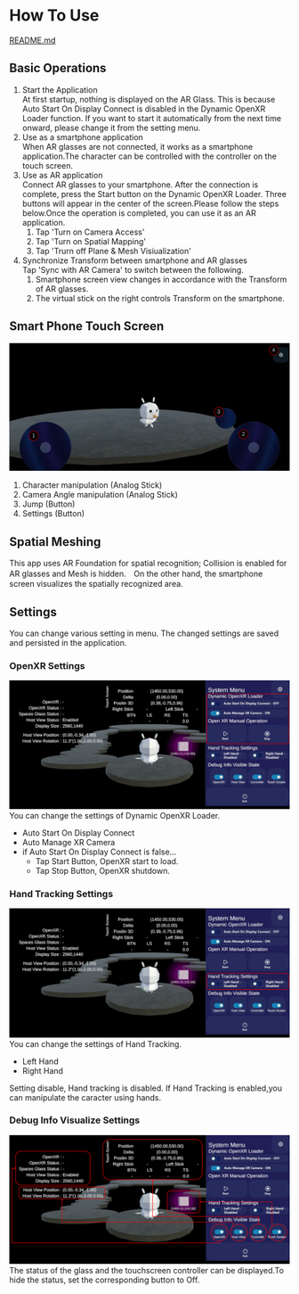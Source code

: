 # How To Use
[README.md](README.md)

## Basic Operations

1. Start the Application<BR>At first startup, nothing is displayed on the AR Glass. This is because Auto Start On Display Connect is disabled in the Dynamic OpenXR Loader function. If you want to start it automatically from the next time onward, please change it from the setting menu.
1. Use as a smartphone application<BR>When AR glasses are not connected, it works as a smartphone application.The character can be controlled with the controller on the touch screen.
1. Use as AR application<BR>Connect AR glasses to your smartphone. After the connection is complete, press the Start button on the Dynamic OpenXR Loader. Three buttons will appear in the center of the screen.Please follow the steps below.Once the operation is completed, you can use it as an AR application.
    1. Tap 'Turn on Camera Access'
    1. Tap 'Turn on Spatial Mapping'
    1. Tap 'Trurn off Plane & Mesh Visiualization'
1. Synchronize Transform between smartphone and AR glasses<BR>Tap 'Sync with AR Camera' to switch between the following.
    1. Smartphone screen view changes in accordance with the Transform of AR glasses.
    1. The virtual stick on the right controls Transform on the smartphone.

## Smart Phone Touch Screen

![](/images/TouchScreen.png)

1. Character manipulation (Analog Stick)
1. Camera Angle manipulation (Analog Stick)
1. Jump (Button)
1. Settings (Button)

## Spatial Meshing

This app uses AR Foundation for spatial recognition; Collision is enabled for AR glasses and Mesh is hidden.　On the other hand, the smartphone screen visualizes the spatially recognized area.

## Settings

You can change various setting in menu. The changed settings are saved and persisted in the application.

### OpenXR Settings

![](/images/Settings1.png)
You can change the settings of Dynamic OpenXR Loader.

- Auto Start On Display Connect
- Auto Manage XR Camera
- if Auto Start On Display Connect is false...
  - Tap Start Button, OpenXR start to load.
  - Tap Stop Button, OpenXR shutdown. 


### Hand Tracking Settings

![](/images/Settings2.png)
You can change the settings of Hand Tracking.
- Left Hand
- Right Hand

Setting disable, Hand tracking is disabled. If Hand Tracking is enabled,you can manipulate the caracter  using hands.


### Debug Info Visualize Settings

![](/images/Settings3.png)
The status of the glass and the touchscreen controller can be displayed.To hide the status, set the corresponding button to Off.
